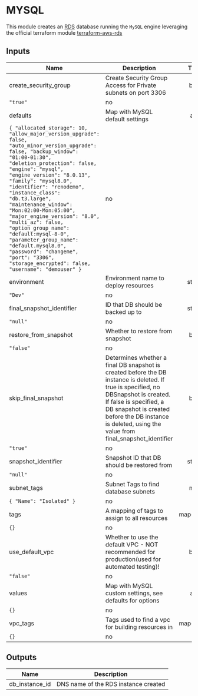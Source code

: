 # MYSQL

This module creates an [RDS](https://docs.aws.amazon.com/AmazonRDS/latest/UserGuide/Welcome.html) database running the `MySQL` engine leveraging the 
official terraform module [terraform-aws-rds](https://github.com/terraform-aws-modules/terraform-aws-rds)

[/]: / "<!-- BEGINNING OF PRE-COMMIT-TERRAFORM DOCS HOOK -->"
## Inputs

| Name | Description | Type | Default | Required |
|------|-------------|:----:|:-----:|:-----:|
| create\_security\_group | Create Security Group Access for Private subnets on port 3306 | bool | `"true"` | no |
| defaults | Map with MySQL default settings | any | `{ "allocated_storage": 10, "allow_major_version_upgrade": false, "auto_minor_version_upgrade": false, "backup_window": "01:00-01:30", "deletion_protection": false, "engine": "mysql", "engine_version": "8.0.13", "family": "mysql8.0", "identifier": "renodemo", "instance_class": "db.t3.large", "maintenance_window": "Mon:02:00-Mon:05:00", "major_engine_version": "8.0", "multi_az": false, "option_group_name": "default:mysql-8-0", "parameter_group_name": "default.mysql8.0", "password": "changeme", "port": "3306", "storage_encrypted": false, "username": "demouser" }` | no |
| environment | Environment name to deploy resources | string | `"Dev"` | no |
| final\_snapshot\_identifier | ID that DB should be backed up to | string | `"null"` | no |
| restore\_from\_snapshot | Whether to restore from snapshot | bool | `"false"` | no |
| skip\_final\_snapshot | Determines whether a final DB snapshot is created before the DB instance is deleted. If true is specified, no DBSnapshot is created. If false is specified, a DB snapshot is created before the DB instance is deleted, using the value from final\_snapshot\_identifier | bool | `"true"` | no |
| snapshot\_identifier | Snapshot ID that DB should be restored from | string | `"null"` | no |
| subnet\_tags | Subnet Tags to find database subnets | map | `{ "Name": "Isolated" }` | no |
| tags | A mapping of tags to assign to all resources | map(string) | `{}` | no |
| use\_default\_vpc | Whether to use the default VPC - NOT recommended for production\(used for automated testing\)! | bool | `"false"` | no |
| values | Map with MySQL custom settings, see defaults for options | any | `{}` | no |
| vpc\_tags | Tags used to find a vpc for building resources in | map(string) | `{}` | no |

## Outputs

| Name | Description |
|------|-------------|
| db\_instance\_id | DNS name of the RDS instance created |

[/]: / "<!-- END OF PRE-COMMIT-TERRAFORM DOCS HOOK -->"